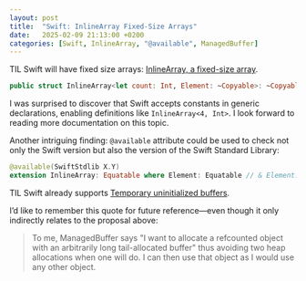 ```yaml
---
layout: post
title:  "Swift: InlineArray Fixed-Size Arrays"
date:   2025-02-09 21:13:00 +0200
categories: [Swift, InlineArray, "@available", ManagedBuffer]
---
```

TIL Swift will have fixed size arrays: [InlineArray, a fixed-size array](https://github.com/swiftlang/swift-evolution/blob/main/proposals/0453-vector.md).

```swift
public struct InlineArray<let count: Int, Element: ~Copyable>: ~Copyable {}
```
I was surprised to discover that Swift accepts constants in generic declarations, enabling definitions like `InlineArray<4, Int>`. I look forward to reading more documentation on this topic.


Another intriguing finding: `@available` attribute could be used to check not only the Swift version but also the version of the Swift Standard Library:

```swift
@available(SwiftStdlib X.Y)
extension InlineArray: Equatable where Element: Equatable // & Element: Copyable
```

TIL Swift already supports [Temporary uninitialized buffers](https://github.com/swiftlang/swift-evolution/blob/main/proposals/0322-temporary-buffers.md).

I’d like to remember this quote for future reference—even though it only indirectly relates to the proposal above:

> To me, ManagedBuffer says "I want to allocate a refcounted object with an arbitrarily long tail-allocated buffer" thus avoiding two heap allocations when one will do. I can then use that object as I would use any other object.
